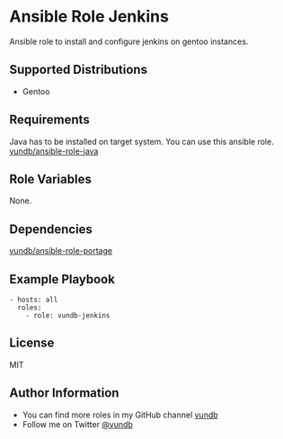 Ansible Role Jenkins
===============================================

Ansible role to install and configure jenkins on gentoo instances.

Supported Distributions
-----------------------

- Gentoo

Requirements
------------

Java has to be installed on target system. You can use this ansible role.
[vundb/ansible-role-java](https://github.com/vundb/ansible-role-java)

Role Variables
--------------

None.

Dependencies
------------

[vundb/ansible-role-portage](https://github.com/vundb/ansible-role-portage)

Example Playbook
----------------
```
- hosts: all
  roles:
    - role: vundb-jenkins
```

License
-------

MIT

Author Information
------------------

- You can find more roles in my GitHub channel [vundb](https://github.com/vundb)
- Follow me on Twitter [@vundb](https://twitter.com/vundb)
